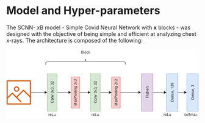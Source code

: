 # Model and Hyper-parameters

The SCNN- *x*B model - Simple Covid Neural Network with __x__ blocks - was designed with the objective of being simple and efficient at analyzing chest x-rays. 
The architecture is composed of the following:

![SCNN Architecture](SCNN.png "SCNN Architecture")


